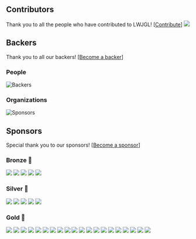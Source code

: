 ## Contributors

Thank you to all the people who have contributed to LWJGL! [[Contribute](https://github.com/LWJGL/lwjgl3/blob/master/.github/CONTRIBUTING.md)]
<a href="https://github.com/LWJGL/lwjgl3/graphs/contributors"><img src="https://opencollective.com/lwjgl/contributors.svg?width=825"/></a>

## Backers

Thank you to all our backers! [[Become a backer](https://opencollective.com/lwjgl#section-contribute)]

### People

![Backers](https://opencollective.com/lwjgl/backers.svg?width=825)

### Organizations

![Sponsors](https://opencollective.com/lwjgl/sponsors.svg?width=825)

## Sponsors

Special thank you to our sponsors! [[Become a sponsor](https://opencollective.com/lwjgl#section-contribute)]

### Bronze 🥉

<a href="https://opencollective.com/lwjgl/tiers/bronze-sponsor/0/website" target="_blank"><img src="https://opencollective.com/lwjgl/tiers/bronze-sponsor/0/avatar.svg"></a>
<a href="https://opencollective.com/lwjgl/tiers/bronze-sponsor/1/website" target="_blank"><img src="https://opencollective.com/lwjgl/tiers/bronze-sponsor/1/avatar.svg"></a>
<a href="https://opencollective.com/lwjgl/tiers/bronze-sponsor/2/website" target="_blank"><img src="https://opencollective.com/lwjgl/tiers/bronze-sponsor/2/avatar.svg"></a>
<a href="https://opencollective.com/lwjgl/tiers/bronze-sponsor/3/website" target="_blank"><img src="https://opencollective.com/lwjgl/tiers/bronze-sponsor/3/avatar.svg"></a>
<a href="https://opencollective.com/lwjgl/tiers/bronze-sponsor/4/website" target="_blank"><img src="https://opencollective.com/lwjgl/tiers/bronze-sponsor/4/avatar.svg"></a>

### Silver 🥈

<a href="https://opencollective.com/lwjgl/tiers/silver-sponsor/0/website" target="_blank"><img src="https://opencollective.com/lwjgl/tiers/silver-sponsor/0/avatar.svg"></a>
<a href="https://opencollective.com/lwjgl/tiers/silver-sponsor/1/website" target="_blank"><img src="https://opencollective.com/lwjgl/tiers/silver-sponsor/1/avatar.svg"></a>
<a href="https://opencollective.com/lwjgl/tiers/silver-sponsor/2/website" target="_blank"><img src="https://opencollective.com/lwjgl/tiers/silver-sponsor/2/avatar.svg"></a>
<a href="https://opencollective.com/lwjgl/tiers/silver-sponsor/3/website" target="_blank"><img src="https://opencollective.com/lwjgl/tiers/silver-sponsor/3/avatar.svg"></a>
<a href="https://opencollective.com/lwjgl/tiers/silver-sponsor/4/website" target="_blank"><img src="https://opencollective.com/lwjgl/tiers/silver-sponsor/4/avatar.svg"></a>

### Gold 🥇

<a href="https://opencollective.com/lwjgl/tiers/gold-sponsor/0/website" target="_blank"><img src="https://opencollective.com/lwjgl/tiers/gold-sponsor/0/avatar.svg"></a>
<a href="https://opencollective.com/lwjgl/tiers/gold-sponsor/1/website" target="_blank"><img src="https://opencollective.com/lwjgl/tiers/gold-sponsor/1/avatar.svg"></a>
<a href="https://opencollective.com/lwjgl/tiers/gold-sponsor/2/website" target="_blank"><img src="https://opencollective.com/lwjgl/tiers/gold-sponsor/2/avatar.svg"></a>
<a href="https://opencollective.com/lwjgl/tiers/gold-sponsor/3/website" target="_blank"><img src="https://opencollective.com/lwjgl/tiers/gold-sponsor/3/avatar.svg"></a>
<a href="https://opencollective.com/lwjgl/tiers/gold-sponsor/4/website" target="_blank"><img src="https://opencollective.com/lwjgl/tiers/gold-sponsor/4/avatar.svg"></a>
<a href="https://opencollective.com/lwjgl/tiers/gold-sponsor/5/website" target="_blank"><img src="https://opencollective.com/lwjgl/tiers/gold-sponsor/5/avatar.svg"></a>
<a href="https://opencollective.com/lwjgl/tiers/gold-sponsor/6/website" target="_blank"><img src="https://opencollective.com/lwjgl/tiers/gold-sponsor/6/avatar.svg"></a>
<a href="https://opencollective.com/lwjgl/tiers/gold-sponsor/7/website" target="_blank"><img src="https://opencollective.com/lwjgl/tiers/gold-sponsor/7/avatar.svg"></a>
<a href="https://opencollective.com/lwjgl/tiers/gold-sponsor/8/website" target="_blank"><img src="https://opencollective.com/lwjgl/tiers/gold-sponsor/8/avatar.svg"></a>
<a href="https://opencollective.com/lwjgl/tiers/gold-sponsor/9/website" target="_blank"><img src="https://opencollective.com/lwjgl/tiers/gold-sponsor/9/avatar.svg"></a>
<a href="https://opencollective.com/lwjgl/tiers/gold-sponsor/10/website" target="_blank"><img src="https://opencollective.com/lwjgl/tiers/gold-sponsor/10/avatar.svg"></a>
<a href="https://opencollective.com/lwjgl/tiers/gold-sponsor/11/website" target="_blank"><img src="https://opencollective.com/lwjgl/tiers/gold-sponsor/11/avatar.svg"></a>
<a href="https://opencollective.com/lwjgl/tiers/gold-sponsor/12/website" target="_blank"><img src="https://opencollective.com/lwjgl/tiers/gold-sponsor/12/avatar.svg"></a>
<a href="https://opencollective.com/lwjgl/tiers/gold-sponsor/13/website" target="_blank"><img src="https://opencollective.com/lwjgl/tiers/gold-sponsor/13/avatar.svg"></a>
<a href="https://opencollective.com/lwjgl/tiers/gold-sponsor/14/website" target="_blank"><img src="https://opencollective.com/lwjgl/tiers/gold-sponsor/14/avatar.svg"></a>
<a href="https://opencollective.com/lwjgl/tiers/gold-sponsor/15/website" target="_blank"><img src="https://opencollective.com/lwjgl/tiers/gold-sponsor/15/avatar.svg"></a>
<a href="https://opencollective.com/lwjgl/tiers/gold-sponsor/16/website" target="_blank"><img src="https://opencollective.com/lwjgl/tiers/gold-sponsor/16/avatar.svg"></a>
<a href="https://opencollective.com/lwjgl/tiers/gold-sponsor/17/website" target="_blank"><img src="https://opencollective.com/lwjgl/tiers/gold-sponsor/17/avatar.svg"></a>
<a href="https://opencollective.com/lwjgl/tiers/gold-sponsor/18/website" target="_blank"><img src="https://opencollective.com/lwjgl/tiers/gold-sponsor/18/avatar.svg"></a>
<a href="https://opencollective.com/lwjgl/tiers/gold-sponsor/19/website" target="_blank"><img src="https://opencollective.com/lwjgl/tiers/gold-sponsor/19/avatar.svg"></a>
